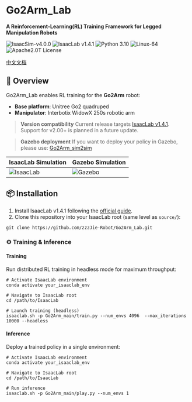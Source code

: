 # Go2Arm_Lab

**A Reinforcement-Learning(RL) Training Framework for Legged Manipulation Robots**
  
<img src="https://img.shields.io/badge/IsaacSim-v4.0.0-blue" alt="IsaacSim-v4.0.0" /> <img src="https://img.shields.io/badge/IsaacLab-v1.4.1-blue" alt="IsaacLab v1.4.1" /> <img src="https://img.shields.io/badge/Python-3.10-blue" alt="Python 3.10" /> <img src="https://img.shields.io/badge/Platform-Linux--64-orange" alt="Linux-64" /> <img src="https://img.shields.io/badge/License-Apache2.0-yellow" alt="Apache2.0T License" />

[中文文档](https://github.com/zzzJie-Robot/Go2Arm_Lab/blob/main/README_CN.md "中文文档")

## 🚀 Overview

Go2Arm_Lab enables RL training for the **Go2Arm** robot:

- **Base platform**: Unitree Go2 quadruped
- **Manipulator**: Interbotix WidowX 250s robotic arm

> **Version compatibility**
> Current release targets [IsaacLab v1.4.1](https://isaac-sim.github.io/IsaacLab/v1.4.1). Support for v2.00+ is planned in a future update.

> **Gazebo deployment**
> If you want to deploy your policy in Gazebo, please use:
> [Go2Arm_sim2sim](https://github.com/zzzJie-Robot/Go2Arm_Lab)

| IsaacLab Simulation                                                        | Gazebo Simulation                                                      |
| -------------------------------------------------------------------------- | ---------------------------------------------------------------------- |
| ![IsaacLab](https://via.placeholder.com/300x150/0a84ff/ffffff?text=IsaacLab) | ![Gazebo](https://via.placeholder.com/300x150/ff6b6b/ffffff?text=Gazebo) |

## 📦 Installation

1. Install IsaacLab v1.4.1 following the [official guide](https://isaac-sim.github.io/IsaacLab/v1.4.1/source/setup/installation/index.html).
2. Clone this repository into your IsaacLab root (same level as `source/`):

```
git clone https://github.com/zzzJie-Robot/Go2Arm_Lab.git
```

### ⚙️ Training & Inference

#### Training

Run distributed RL training in headless mode for maximum throughput:

```
# Activate IsaacLab environment
conda activate your_isaaclab_env

# Navigate to IsaacLab root
cd /path/to/IsaacLab

# Launch training (headless)
isaaclab.sh -p Go2Arm_main/train.py --num_envs 4096  --max_iterations 10000 --headless
```

#### Inference

Deploy a trained policy in a single environment:

```
# Activate IsaacLab environment  
conda activate your_isaaclab_env

# Navigate to IsaacLab root  
cd /path/to/IsaacLab

# Run inference
isaaclab.sh -p Go2Arm_main/play.py --num_envs 1
```
